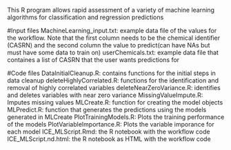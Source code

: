 This R program allows rapid assessment of a variety of machine learning algorithms for classification and regression predictions

#Input files
	MachineLearning_input.txt: example data file of the values for the workflow. Note that the first column needs to be the chemical identifier (CASRN) and the second column the value to predict(can have NAs but must have some data to train on) 
	userChemicals.txt: example data file that containes a list of CASRN that the user wants predictions for

#Code files
	DataInitialCleanup.R: contains functions for the initial steps in data cleanup 
	deleteHighlyCorrelated.R: functions for the identification and removal of highly correlated variables 
	deleteNearZeroVariance.R: identifies and deletes variables with near zero variance 
	MissingValueImpute.R: Imputes missing values 
	MLCreate.R: function for creating the model objects 
	MLPredict.R: function that generates the predictions using the models generated in MLCreate 
	PlotTrainingModels.R: Plots the training performance of the models 
	PlotVariableImportance.R: Plots the variable imporance for each model 
	ICE_MLScript.Rmd: the R notebook with the workflow code 
	ICE_MLScript.nd.html: the R notebook as HTML with the workflow code
